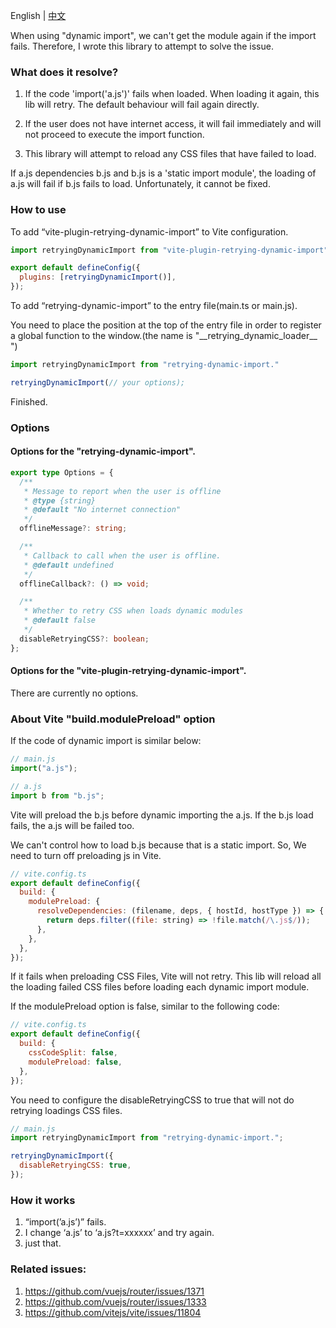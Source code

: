 English | [中文](https://github.com/cj0x39e/retrying-dynamic-import/blob/main/README.zh-CN.md)

When using "dynamic import", we can't get the module again if the import fails. Therefore, I wrote this library to attempt to solve the issue.

### What does it resolve?

1. If the code 'import('a.js')' fails when loaded. When loading it again, this lib will retry. The default behaviour will fail again directly.

2. If the user does not have internet access, it will fail immediately and will not proceed to execute the import function.

3. This library will attempt to reload any CSS files that have failed to load.

If a.js dependencies b.js and b.js is a 'static import module', the loading of a.js will fail if b.js fails to load. Unfortunately, it cannot be fixed.

### How to use

To add “vite-plugin-retrying-dynamic-import” to Vite configuration.

```js
import retryingDynamicImport from "vite-plugin-retrying-dynamic-import";

export default defineConfig({
  plugins: [retryingDynamicImport()],
});
```

To add “retrying-dynamic-import” to the entry file(main.ts or main.js).

You need to place the position at the top of the entry file in order to register a global function to the window.(the name is "\_\_retrying_dynamic_loader\_\_ ")

```js
import retryingDynamicImport from "retrying-dynamic-import."

retryingDynamicImport(// your options);
```

Finished.

### Options

#### Options for the "retrying-dynamic-import".

```ts
export type Options = {
  /**
   * Message to report when the user is offline
   * @type {string}
   * @default "No internet connection"
   */
  offlineMessage?: string;

  /**
   * Callback to call when the user is offline.
   * @default undefined
   */
  offlineCallback?: () => void;

  /**
   * Whether to retry CSS when loads dynamic modules
   * @default false
   */
  disableRetryingCSS?: boolean;
};
```

#### Options for the "vite-plugin-retrying-dynamic-import".

There are currently no options.

### About Vite "build.modulePreload" option

If the code of dynamic import is similar below:

```js
// main.js
import("a.js");

// a.js
import b from "b.js";
```

Vite will preload the b.js before dynamic importing the a.js. If the b.js load fails, the a.js will be failed too.

We can't control how to load b.js because that is a static import. So, We need to turn off preloading js in Vite.

```js
// vite.config.ts
export default defineConfig({
  build: {
    modulePreload: {
      resolveDependencies: (filename, deps, { hostId, hostType }) => {
        return deps.filter((file: string) => !file.match(/\.js$/));
      },
    },
  },
});
```

If it fails when preloading CSS Files, Vite will not retry. This lib will reload all the loading failed CSS files before loading each dynamic import module.

If the modulePreload option is false, similar to the following code:

```js
// vite.config.ts
export default defineConfig({
  build: {
    cssCodeSplit: false,
    modulePreload: false,
  },
});
```

You need to configure the disableRetryingCSS to true that will not do retrying loadings CSS files.

```js
// main.js
import retryingDynamicImport from "retrying-dynamic-import.";

retryingDynamicImport({
  disableRetryingCSS: true,
});
```

### How it works

1. “import(’a.js’)” fails.
2. I change ‘a.js’ to ‘a.js?t=xxxxxx’ and try again.
3. just that.

### Related issues:

1. https://github.com/vuejs/router/issues/1371
2. https://github.com/vuejs/router/issues/1333
3. https://github.com/vitejs/vite/issues/11804

